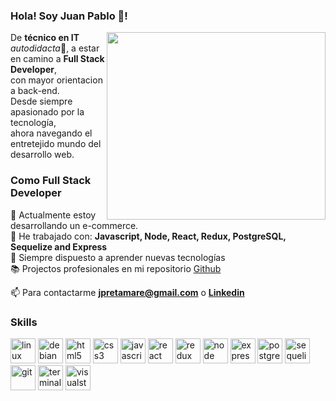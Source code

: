 ### Hola! Soy Juan Pablo 👋!

<img align='right' src="https://media.giphy.com/media/xT9IgzoKnwFNmISR8I/giphy.gif" width="350" height="300">

De **técnico en IT** <i>autodidacta</i>:satellite:, a estar en camino a **Full Stack Developer**,<br>
con mayor orientacion a back-end.<br>
Desde siempre apasionado por la tecnología, <br> 
ahora navegando el entretejido mundo del desarrollo web.<br>


### Como Full Stack Developer

🔭 Actualmente estoy desarrollando un e-commerce.<br>
:space_invader: He trabajado con: **Javascript, Node, React, Redux, PostgreSQL, Sequelize and Express**<br>
:rocket: Siempre dispuesto a aprender nuevas tecnologías<br>
📚 Projectos profesionales en mi repositorio [Github](https://github.com/jpretamare?tab=repositories)<br>

📫 Para contactarme **jpretamare@gmail.com** o **[Linkedin](https://www.linkedin.com/in/jpretamar)**<br>

### Skills

<p align="left">
  <img src='https://api.iconify.design/flat-color-icons:linux.svg' alt="linux" height="40" width="40"/>
  <img src='https://api.iconify.design/flat-color-icons:debian.svg' alt="debian" height="40" width="40"/>
  <img src="https://api.iconify.design/vscode-icons:file-type-html.svg" alt="html5" height="40" width="40"/>
  <img src="https://api.iconify.design/vscode-icons:file-type-css.svg" alt="css3" height="40" width="40"/>
  <img src="https://api.iconify.design/logos:javascript.svg" alt="javascript" height="40" width="40"/>
  <img src="https://api.iconify.design/logos:react.svg" alt="react" height="40" width="40"/>
  <img src="https://api.iconify.design/logos:redux.svg" alt="redux" height="40" width="40"/>  
  <img src="https://api.iconify.design/logos:nodejs.svg" alt="node" height="40" width="40"/>  
  <img src="https://api.iconify.design/simple-icons:express.svg" alt="express" height="40" width="40"/>  
  <img src="https://api.iconify.design/logos:postgresql.svg" alt="postgreSQL" height="40" width="40"/> 
  <img src="https://api.iconify.design/logos:sequelize.svg" alt="sequelize" height="40" width="40"/> 
  <img src="https://api.iconify.design/logos:git.svg" alt="git" height="40" width="40"/> 
  <img src="https://api.iconify.design/logos:terminal.svg" alt="terminal" height="40" width="40"/> 
  <img src="https://api.iconify.design/logos:visual-studio.svg" alt="visualstudio" height="40" width="40"/> 
</p>

